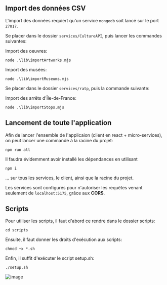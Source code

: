 ## Import des données CSV

L'import des données requiert qu'un service `mongodb` soit lancé sur le port `27017`.

Se placer dans le dossier `services/CultureAPI`, puis lancer les commandes suivantes:

Import des oeuvres:

```shell
node .\lib\importArtworks.mjs
```

Import des musées:

```shell
node .\lib\importMuseums.mjs
```

Se placer dans le dossier `services/ratp`, puis la commande suivante:

Import des arrêts d'Île-de-France:

```shell
node .\lib\importStops.mjs
```

## Lancement de toute l'application

Afin de lancer l'ensemble de l'applicaion (client en react + micro-services), on peut lancer une commande à la racine du projet:

```shell
npm run all
```

Il faudra évidemment avoir installé les dépendances en utilisant

```shell
npm i
```

... sur tous les services, le client, ainsi que la racine du projet.

Les services sont configurés pour n'autoriser les requêtes venant seulement de `localhost:5175`, grâce aux **CORS**.

## Scripts

Pour utiliser les scripts, il faut d'abord ce rendre dans le dossier scripts:

`cd scripts`

Ensuite, il faut donner les droits d'exécution aux scripts:

`chmod +x *.sh`

Enfin, il suffit d'exécuter le script setup.sh:

`./setup.sh`

![image](https://github.com/DemoDevv/CultureConnect/assets/73246070/29dd22a5-a799-4ff0-8c78-7c7938cf1b09)
